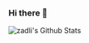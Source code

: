 ### Hi there 💬

<img align="left" alt="zadli's Github Stats" src="https://github-readme-stats.vercel.app/api?username=zadli&show_icons=true&hide_border=true" />

<!--
**zadli/zadli** is a ✨ _special_ ✨ repository because its `README.md` (this file) appears on your GitHub profile.

Here are some ideas to get you started:

- 🔭 I’m currently working on ...
- 🌱 I’m currently learning ...
- 👯 I’m looking to collaborate on ...
- 🤔 I’m looking for help with ...
- 💬 Ask me about ...
- 📫 How to reach me: ...
- 😄 Pronouns: ...
- ⚡ Fun fact: ...
-->
